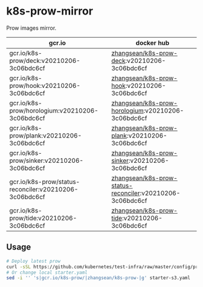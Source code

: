 # k8s-prow-mirror

Prow images mirror.

gcr.io | docker hub
---|---
gcr.io/k8s-prow/deck:v20210206-3c06bdc6cf | [zhangsean/k8s-prow-deck](https://hub.docker.com/r/zhangsean/k8s-prow-deck):v20210206-3c06bdc6cf
gcr.io/k8s-prow/hook:v20210206-3c06bdc6cf | [zhangsean/k8s-prow-hook](https://hub.docker.com/r/zhangsean/k8s-prow-hook):v20210206-3c06bdc6cf
gcr.io/k8s-prow/horologium:v20210206-3c06bdc6cf | [zhangsean/k8s-prow-horologium](https://hub.docker.com/r/zhangsean/k8s-prow-horologium):v20210206-3c06bdc6cf
gcr.io/k8s-prow/plank:v20210206-3c06bdc6cf | [zhangsean/k8s-prow-plank](https://hub.docker.com/r/zhangsean/k8s-prow-plank):v20210206-3c06bdc6cf
gcr.io/k8s-prow/sinker:v20210206-3c06bdc6cf | [zhangsean/k8s-prow-sinker](https://hub.docker.com/r/zhangsean/k8s-prow-sinker):v20210206-3c06bdc6cf
gcr.io/k8s-prow/status-reconciler:v20210206-3c06bdc6cf | [zhangsean/k8s-prow-status-reconciler](https://hub.docker.com/r/zhangsean/k8s-prow-status-reconciler):v20210206-3c06bdc6cf
gcr.io/k8s-prow/tide:v20210206-3c06bdc6cf | [zhangsean/k8s-prow-tide](https://hub.docker.com/r/zhangsean/k8s-prow-tide):v20210206-3c06bdc6cf

## Usage

```bash
# Deploy latest prow
curl -sSL https://github.com/kubernetes/test-infra/raw/master/config/prow/cluster/starter-s3.yaml | sed 's|gcr.io/k8s-prow/|zhangsean/k8s-prow-|g' | kubectl apply -f -
# Or change local starter.yaml
sed -i '' 's|gcr.io/k8s-prow/|zhangsean/k8s-prow-|g' starter-s3.yaml
```
